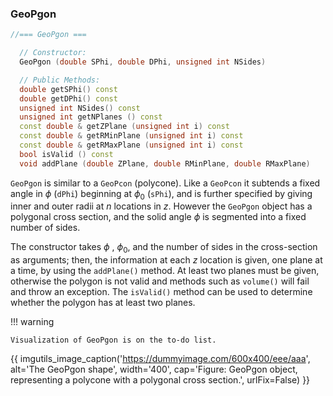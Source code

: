 
### GeoPgon

```cpp
//=== GeoPgon ===

  // Constructor:
  GeoPgon (double SPhi, double DPhi, unsigned int NSides)

  // Public Methods:
  double getSPhi() const
  double getDPhi() const
  unsigned int NSides() const
  unsigned int getNPlanes () const
  const double & getZPlane (unsigned int i) const
  const double & getRMinPlane (unsigned int i) const
  const double & getRMaxPlane (unsigned int i) const
  bool isValid () const
  void addPlane (double ZPlane, double RMinPlane, double RMaxPlane)
```

`GeoPgon` is similar to a `GeoPcon` (polycone).  Like a `GeoPcon` it subtends a fixed angle in $\phi$ (`dPhi`) beginning at $\phi_0$ (`sPhi`), and is further specified by giving inner and outer radii at $n$ locations in $z$. However the `GeoPgon` object has a polygonal cross section, and the solid angle $\phi$ is segmented into a fixed number of sides. 

The constructor takes $\phi$ , $\phi_0$, and the number of sides in the cross-section as arguments; then, the information at each $z$ location is given, one plane at a time, by using the `addPlane()` method.  At least two planes must be given, otherwise the polygon is not valid and methods such as `volume()` will fail and throw an exception.  The `isValid()` method can be used to determine whether the polygon has at least two planes.



!!! warning

    Visualization of GeoPgon is on the to-do list.


{{ imgutils_image_caption('https://dummyimage.com/600x400/eee/aaa', 
   alt='The GeoPgon shape', 
   width='400', 
   cap='Figure: GeoPgon object, representing a polycone with a polygonal cross section.',
   urlFix=False) 
}}



